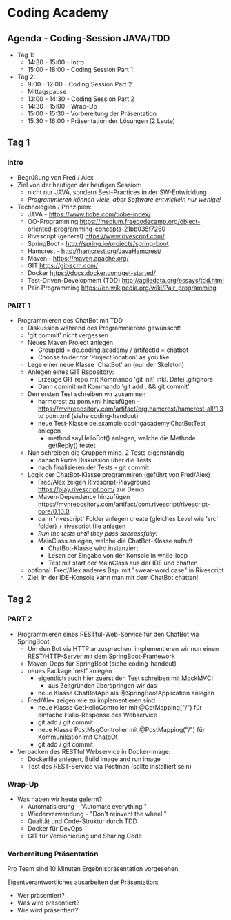 # Coding Academy


## Agenda - Coding-Session JAVA/TDD

* Tag 1:
     * 14:30 - 15:00 - Intro
     * 15:00 - 18:00 - Coding Session Part 1
* Tag 2:
     * 9:00 - 12:00 - Coding Session Part 2
     * Mittagspause
     * 13:00 - 14:30 - Coding Session Part 2
     * 14:30 - 15:00 - Wrap-Up
     * 15:00 - 15:30 - Vorbereitung der Präsentation
     * 15:30 - 16:00 - Präsentation der Lösungen (2 Leute)

## Tag 1
### Intro

- Begrüßung von Fred / Alex
- Ziel von der heutigen der heutigen Session:
   - nicht nur JAVA, sondern Best-Practices in der SW-Entwicklung
   - *Programmieren können viele, aber Software entwickeln nur wenige!*
- Technologien / Prinzipien:
   - JAVA - https://www.tiobe.com/tiobe-index/
   - OO-Programming https://medium.freecodecamp.org/object-oriented-programming-concepts-21bb035f7260
   - Rivescript (general) https://www.rivescript.com/
   - SpringBoot - http://spring.io/projects/spring-boot
   - Hamcrest - http://hamcrest.org/JavaHamcrest/
   - Maven - https://maven.apache.org/
   - GIT https://git-scm.com/
   - Docker https://docs.docker.com/get-started/
   - Test-Driven-Development (TDD) http://agiledata.org/essays/tdd.html
   - Pair-Programming https://en.wikipedia.org/wiki/Pair_programming



### PART 1
- Programmieren des ChatBot mit TDD
   * Diskussion während des Programmierens gewünscht!
   * 'git commit' nicht vergessen
   * Neues Maven Project anlegen
      * GrouppId = de.coding.academy / artifactId = chatbot
      * Choose folder for 'Project location' as you like 
   * Lege einer neue Klasse 'ChatBot' an (nur der Skeleton)
   * Anlegen eines GIT Repository:
      * Erzeuge GIT repo mit Kommando 'git init' inkl. Datei .gitignore
      * Dann commit mit Kommando 'git add . && git commit'
   * Den ersten Test schreiben wir zusammen
      * harmcrest zu pom.xml hinzufügen - https://mvnrepository.com/artifact/org.hamcrest/hamcrest-all/1.3 to pom.xml (siehe coding-handout)
      * neue Test-Klasse de.example.codingacademy.ChatBotTest anlegen
         * method sayHelloBot() anlegen, welche die Methode getReply() testet
   * Nun schreiben die Gruppen mind. 2 Tests eigenständig
      * danach kurze Diskussion über die Tests
      * nach finalisieren der Tests - git commit
   * Logik der ChatBot-Klasse programmiren (geführt von Fred/Alex)
      * Fred/Alex zeigen Rivescript-Playground https://play.rivescript.com/ zur Demo
      * Maven-Dependency hinzufügen https://mvnrepository.com/artifact/com.rivescript/rivescript-core/0.10.0
      * dann 'rivescript' Folder anlegen create (gleiches Level wie 'src' folder) + rivescript file anlegen
      * *Run the tests until they pass successfully!*
      * MainClass anlegen, welche die ChatBot-Klasse aufruft
         * ChatBot-Klasse wird instanziert
         * Lesen der Eingabe von der Konsole in while-loop
         * Test mit start der MainClass aus der IDE und chatten
   * optional: Fred/Alex anderes Bsp. mit "swear-word case" in Rivescript
   * Ziel: In der IDE-Konsole kann man mit dem ChatBot chatten!

## Tag 2
### PART 2
- Programmieren eines RESTful-Web-Service für den ChatBot via SpringBoot
  * Um den Bot via HTTP anzusprechen, implementieren wir nun einen REST/HTTP-Server mit dem SpringBoot-Framework
  * Maven-Deps für SpringBoot (siehe coding-handout)
  * neues Package 'rest' anlegen
     * eigentlich auch hier zuerst den Test schreiben mit MockMVC!
        * aus Zeitgründen überspringen wir das
     * neue Klasse ChatBotApp als @SpringBootApplication anlegen
  * Fred/Alex zeigen wie zu implementieren sind
     * neue Klasse GetHelloController mit @GetMapping("/") für einfache Hallo-Response des Webservice
     * git add / git commit
     * neue Klasse PostMsgController mit @PostMapping("/") für Kommunikation mit ChatbOt
     * git add / git commit
- Verpacken des RESTful Webservice in Docker-Image:
  * Dockerfile anlegen, Build image and run image
  * Test des REST-Service via Postman (sollte installiert sein)

### Wrap-Up
- Was haben wir heute gelernt?
  - Automatisierung - "Automate everything!"
  - Wiederverwendung - "Don't reinvent the wheel!"
  - Qualität und Code-Struktur durch TDD
  - Docker für DevOps
  - GIT für Versionierung und Sharing Code

### Vorbereitung Präsentation
Pro Team sind 10 Minuten Ergebnispräsentation vorgesehen.

Eigentverantwortliches ausarbeiten der Präsentation:
- Wer präsentiert?
- Was wird präsentiert?
- Wie wird präsentiert?


